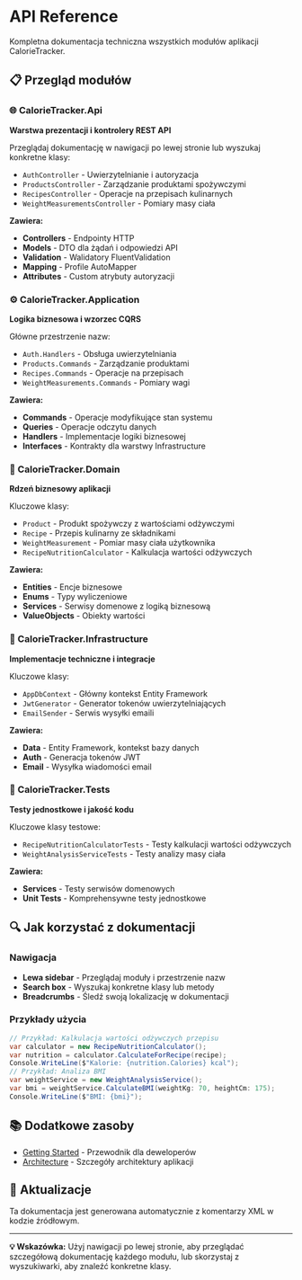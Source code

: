 # API Reference

Kompletna dokumentacja techniczna wszystkich modułów aplikacji CalorieTracker.

## 📋 Przegląd modułów

### 🌐 CalorieTracker.Api
**Warstwa prezentacji i kontrolery REST API**

Przeglądaj dokumentację w nawigacji po lewej stronie lub wyszukaj konkretne klasy:
- `AuthController` - Uwierzytelnianie i autoryzacja
- `ProductsController` - Zarządzanie produktami spożywczymi
- `RecipesController` - Operacje na przepisach kulinarnych
- `WeightMeasurementsController` - Pomiary masy ciała

**Zawiera:**
- **Controllers** - Endpointy HTTP
- **Models** - DTO dla żądań i odpowiedzi API
- **Validation** - Walidatory FluentValidation 
- **Mapping** - Profile AutoMapper
- **Attributes** - Custom atrybuty autoryzacji

### ⚙️ CalorieTracker.Application
**Logika biznesowa i wzorzec CQRS**

Główne przestrzenie nazw:
- `Auth.Handlers` - Obsługa uwierzytelniania
- `Products.Commands` - Zarządzanie produktami
- `Recipes.Commands` - Operacje na przepisach
- `WeightMeasurements.Commands` - Pomiary wagi

**Zawiera:**
- **Commands** - Operacje modyfikujące stan systemu
- **Queries** - Operacje odczytu danych
- **Handlers** - Implementacje logiki biznesowej
- **Interfaces** - Kontrakty dla warstwy Infrastructure

### 🏢 CalorieTracker.Domain
**Rdzeń biznesowy aplikacji**

Kluczowe klasy:
- `Product` - Produkt spożywczy z wartościami odżywczymi
- `Recipe` - Przepis kulinarny ze składnikami
- `WeightMeasurement` - Pomiar masy ciała użytkownika
- `RecipeNutritionCalculator` - Kalkulacja wartości odżywczych

**Zawiera:**
- **Entities** - Encje biznesowe
- **Enums** - Typy wyliczeniowe
- **Services** - Serwisy domenowe z logiką biznesową
- **ValueObjects** - Obiekty wartości

### 🔧 CalorieTracker.Infrastructure
**Implementacje techniczne i integracje**

Kluczowe klasy:
- `AppDbContext` - Główny kontekst Entity Framework
- `JwtGenerator` - Generator tokenów uwierzytelniających
- `EmailSender` - Serwis wysyłki emaili

**Zawiera:**
- **Data** - Entity Framework, kontekst bazy danych
- **Auth** - Generacja tokenów JWT
- **Email** - Wysyłka wiadomości email

### 🧪 CalorieTracker.Tests
**Testy jednostkowe i jakość kodu**

Kluczowe klasy testowe:
- `RecipeNutritionCalculatorTests` - Testy kalkulacji wartości odżywczych
- `WeightAnalysisServiceTests` - Testy analizy masy ciała

**Zawiera:**
- **Services** - Testy serwisów domenowych
- **Unit Tests** - Komprehensywne testy jednostkowe

## 🔍 Jak korzystać z dokumentacji

### Nawigacja
- **Lewa sidebar** - Przeglądaj moduły i przestrzenie nazw
- **Search box** - Wyszukaj konkretne klasy lub metody
- **Breadcrumbs** - Śledź swoją lokalizację w dokumentacji

### Przykłady użycia

```csharp
// Przykład: Kalkulacja wartości odżywczych przepisu
var calculator = new RecipeNutritionCalculator();
var nutrition = calculator.CalculateForRecipe(recipe);
Console.WriteLine($"Kalorie: {nutrition.Calories} kcal");
// Przykład: Analiza BMI
var weightService = new WeightAnalysisService();
var bmi = weightService.CalculateBMI(weightKg: 70, heightCm: 175);
Console.WriteLine($"BMI: {bmi}");
```

## 📚 Dodatkowe zasoby

- [Getting Started](../getting-started.md) - Przewodnik dla deweloperów
- [Architecture](../architecture.md) - Szczegóły architektury aplikacji

## 🔄 Aktualizacje

Ta dokumentacja jest generowana automatycznie z komentarzy XML w kodzie źródłowym.

---

**💡 Wskazówka:** Użyj nawigacji po lewej stronie, aby przeglądać szczegółową dokumentację każdego modułu, lub skorzystaj z wyszukiwarki, aby znaleźć konkretne klasy.